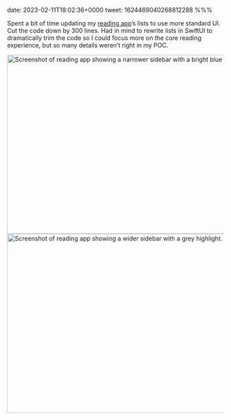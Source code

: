 date: 2023-02-11T18:02:36+0000
tweet: 1624469040268812288
%%%

Spent a bit of time updating my [reading app](https://douglashill.co/reading-app/)’s lists to use more standard UI. Cut the code down by 300 lines. Had in mind to rewrite lists in SwiftUI to dramatically trim the code so I could focus more on the core reading experience, but so many details weren’t right in my POC.

<img src="a98c0be1bc.png" width="600" height="416" alt="Screenshot of reading app showing a narrower sidebar with a bright blue highlight."><img src="d6162864c8.png" width="600" height="416" alt="Screenshot of reading app showing a wider sidebar with a grey highlight.">

